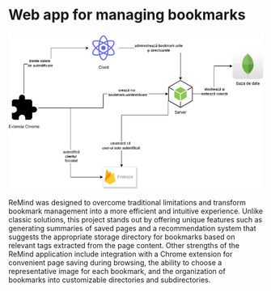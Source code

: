 # Web app for managing bookmarks

![alt text](Diagrama_aplicatie.png)

ReMind was designed to overcome traditional limitations and transform bookmark management into a more efficient and intuitive experience. Unlike classic solutions, this project stands out by offering unique features such as generating summaries of saved pages and a recommendation system that suggests the appropriate storage directory for bookmarks based on relevant tags extracted from the page content. Other strengths of the ReMind application include integration with a Chrome extension for convenient page saving during browsing, the ability to choose a representative image for each bookmark, and the organization of bookmarks into customizable directories and subdirectories.